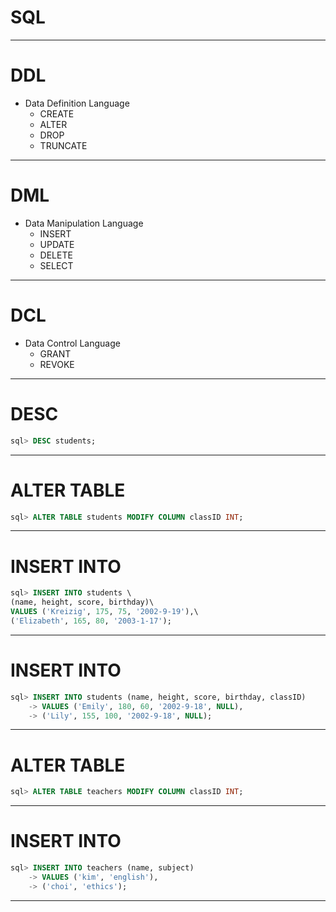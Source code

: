 # SQL
---
# DDL
  - Data Definition Language
    - CREATE
    - ALTER
    - DROP
    - TRUNCATE
---
# DML
  - Data Manipulation Language
    - INSERT
    - UPDATE
    - DELETE
    - SELECT
---
# DCL
  - Data Control Language
    - GRANT
    - REVOKE
---
# DESC 
```sql
sql> DESC students;
```
---
# ALTER TABLE
```sql
sql> ALTER TABLE students MODIFY COLUMN classID INT;
```
---
# INSERT INTO
```sql
sql> INSERT INTO students \
(name, height, score, birthday)\
VALUES ('Kreizig', 175, 75, '2002-9-19'),\
('Elizabeth', 165, 80, '2003-1-17');
```
---
# INSERT INTO
```sql
sql> INSERT INTO students (name, height, score, birthday, classID)
    -> VALUES ('Emily', 180, 60, '2002-9-18', NULL),
    -> ('Lily', 155, 100, '2002-9-18', NULL);
```
---
# ALTER TABLE
```sql
sql> ALTER TABLE teachers MODIFY COLUMN classID INT;
```
---
# INSERT INTO
```sql
sql> INSERT INTO teachers (name, subject)
    -> VALUES ('kim', 'english'),
    -> ('choi', 'ethics');
```
---



